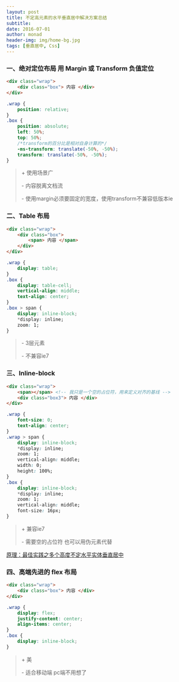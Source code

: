 ```yaml
---
layout: post
title: 不定高元素的水平垂直居中解决方案总结
subtitle:
date: 2016-07-01
author: monad
header-img: img/home-bg.jpg
tags: [垂直居中, Css]
---
```


### 一、绝对定位布局 用 Margin 或 Transform 负值定位

```html
<div class="wrap">
    <div class="box"> 内容 </div>
</div>
```
```css
.wrap {
    position: relative;
}
.box {
    position: absolute;
    left: 50%;
    top: 50%;
    /*transform的百分比是相对自身计算的*/
    -ms-transform: translate(-50%, -50%);
    transform: translate(-50%, -50%);
}
```

>\+ 使用场景广
>
>\- 内容脱离文档流
>
>\- 使用margin必须要固定的宽度，使用transform不兼容低版本ie

### 二、Table 布局

```html
<div class="wrap">
    <div class="box">
        <span> 内容 </span>
    </div>
</div>
```
```css
.wrap {
    display: table;
}
.box {
    display: table-cell;
    vertical-align: middle;
    text-align: center;
}
.box > span {
    display: inline-block;
    *display: inline;
    zoom: 1;
}
```

>\- 3层元素
>
>\- 不兼容ie7

### 三、Inline-block

```html
<div class="wrap">
    <span></span> <!-- 我只是一个空的占位符，用来定义对齐的基线 -->
    <div class="box3"> 内容 </div>
</div>
```
```css
.wrap {
    font-size: 0;
    text-align: center;
}
.wrap > span {
    display: inline-block;
    *display: inline;
    zoom: 1;
    vertical-align: middle;
    width: 0;
    height: 100%;
}
.box {
    display: inline-block;
    *display: inline;
    zoom: 1;
    vertical-align: middle;
    font-size: 16px;
}
```

>\+ 兼容ie7
>
>\- 需要空的占位符 也可以用伪元素代替

[原理：最佳实践之多个高度不定水平实体垂直居中](http://zxc0328.github.io/2015/07/23/vertical-align-middle/)

### 四、高端先进的 flex 布局

```html
<div class="wrap">
    <div class="box"> 内容 </div>
</div>
```
```css
.wrap {
    display: flex;
    justify-content: center;
    align-items: center;
}
.box {
    display: inline-block;
}
```

>\+ 美
>
>\- 适合移动端 pc端不用想了